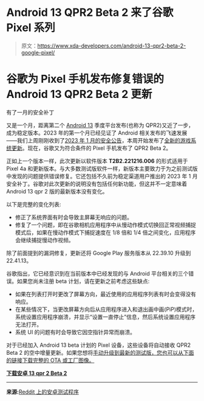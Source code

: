 # Android 13 QPR2 Beta 2 来了谷歌 Pixel 系列

> 原文：<https://www.xda-developers.com/android-13-qpr2-beta-2-google-pixel/>

# 谷歌为 Pixel 手机发布修复错误的 Android 13 QPR2 Beta 2 更新

有了一月的安全补丁

又是一个月，距离第二个 [Android 13](https://www.xda-developers.com/android-13/) 季度平台发布(也称为 QPR2)又近了一步，成为稳定版本。2023 年的第一个月已经见证了 Android 相关发布的飞速发展——我们上周刚刚收到了[2023 年 1 月的安全公告](https://www.xda-developers.com/january-2023-android-security-update/)，本周开始发布了[全新的游戏系统更新](https://www.xda-developers.com/google-play-system-update-january-2023/)。现在，谷歌又为符合条件的 Pixel 手机发布了 QPR2 Beta 2。

正如上一个版本一样，此次更新以软件版本 **T2B2.221216.006** 的形式适用于 Pixel 4a 和更新版本。与大多数测试版软件一样，新版本主要致力于为之前测试版中发现的问题提供错误修复。它还包括不久前为稳定渠道用户推出的 2023 年 1 月安全补丁。谷歌对此次更新的说明没有包括任何新功能，但这并不一定意味着 Android 13 qpr 2 版的最新版本没有变化。

以下是完整的变化列表:

*   修正了系统界面有时会导致主屏幕无响应的问题。
*   修复了一个问题，即在谷歌相机应用程序中从慢动作模式切换回正常视频捕捉模式后，如果在慢动作模式下捕捉速度在 1/8 倍和 1/4 倍之间变化，应用程序会继续捕捉慢动作视频。

除了前面提到的漏洞修复，更新还将 Google Play 服务版本从 22.39.10 升级到 22.41.13。

谷歌指出，它已经意识到在当前版本中已经发现的与 Android 平台相关的三个错误。如果您尚未注册 beta 计划，请在更新之前考虑这些缺点:

*   如果在列表打开时更改了屏幕方向，最近使用的应用程序列表有时会变得没有响应。
*   在某些情况下，当更改屏幕方向后从应用程序进入和退出画中画(PiP)模式时，系统设置应用程序崩溃，并显示“设置一直停止”信息，然后系统设置应用程序无法打开。
*   系统 UI 的问题有时会导致它因空指针异常而崩溃。

对于已经加入 Android 13 beta 计划的 Pixel 设备，这些设备将自动接收 QPR2 Beta 2 的空中增量更新。如果您想将[手动升级到最新的测试版，您也可以从下面的链接下载完整的 OTA 或工厂图像。](https://www.xda-developers.com/how-to-install-android-13)

**[下载安卓 13 qpr 2 Beta 2](https://www.xda-developers.com/how-to-download-android-13/#download-android-13-qpr2-beta-for-google-pixel-devices)**

* * *

**来源:**[Reddit 上的安卓测试程序](https://www.reddit.com/r/android_beta/comments/107l7rj/)